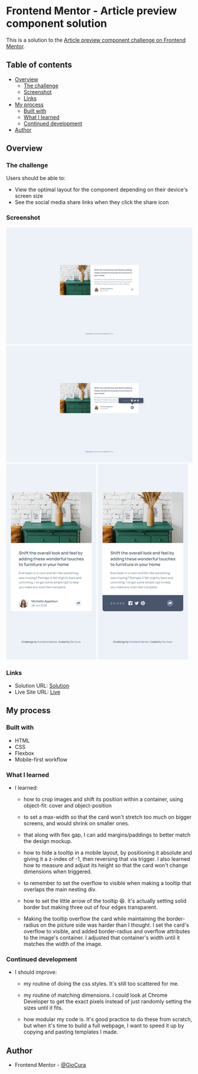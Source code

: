 # Frontend Mentor - Article preview component solution

This is a solution to the [Article preview component challenge on Frontend Mentor](https://www.frontendmentor.io/challenges/article-preview-component-dYBN_pYFT).

## Table of contents

- [Overview](#overview)
  - [The challenge](#the-challenge)
  - [Screenshot](#screenshot)
  - [Links](#links)
- [My process](#my-process)
  - [Built with](#built-with)
  - [What I learned](#what-i-learned)
  - [Continued development](#continued-development)
- [Author](#author)

## Overview

### The challenge

Users should be able to:

- View the optimal layout for the component depending on their device's screen size
- See the social media share links when they click the share icon

### Screenshot

![](./images/screenshot-desktop.png)
![](./images/screenshot-desktop-active.png)
![](./images/screenshot-mobile.png)
![](./images/screenshot-mobile-active.png)

### Links

- Solution URL: [Solution](https://github.com/GioCura/FrontEndMentor-Article-Preview-Component)
- Live Site URL: [Live](https://gc8-articlepreview.netlify.app)

## My process

### Built with

- HTML
- CSS
- Flexbox
- Mobile-first workflow

### What I learned

- I learned:

  - how to crop images and shift its position within a container, using object-fit: cover and object-position

  - to set a max-width so that the card won't stretch too much on bigger screens, and would shrink on smaller ones.

  - that along with flex gap, I can add margins/paddings to better match the design mockup.

  - how to hide a tooltip in a mobile layout, by positioning it absolute and giving it a z-index of -1, then reversing that via trigger. I also learned how to measure and adjust its height so that the card won't change dimensions when triggered.

  - to remember to set the overflow to visible when making a tooltip that overlaps the main nesting div.

  - how to set the little arrow of the tooltip 😆. it's actually setting solid border but making three out of four edges transparent.

  - Making the tooltip overflow the card while maintaining the border-radius on the picture side was harder than I thought. I set the card's overflow to visible, and added border-radius and overflow attributes to the image's container. I adjusted that container's width until it matches the width of the image.

### Continued development

- I should improve:

  - my routine of doing the css styles. It's still too scattered for me.

  - my routine of matching dimensions. I could look at Chrome Developer to get the exact pixels instead of just randomly setting the sizes until it fits.

  - how modular my code is. It's good practice to do these from scratch, but when it's time to build a full webpage, I want to speed it up by copying and pasting templates I made.

## Author

- Frontend Mentor - [@GioCura](https://www.frontendmentor.io/profile/GioCura)
